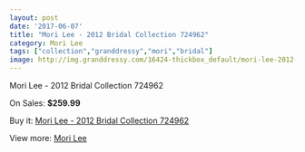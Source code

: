 ```yaml
---
layout: post
date: '2017-06-07'
title: "Mori Lee - 2012 Bridal Collection 724962"
category: Mori Lee
tags: ["collection","granddressy","mori","bridal"]
image: http://img.granddressy.com/16424-thickbox_default/mori-lee-2012-bridal-collection-724962.jpg
---
```

Mori Lee - 2012 Bridal Collection 724962

On Sales: **$259.99**
<a href="https://www.granddressy.com/en/mori-lee/15433-mori-lee-2012-bridal-collection-724962.html"><amp-img layout="responsive" width="600" height="600" src="//img.granddressy.com/16424-thickbox_default/mori-lee-2012-bridal-collection-724962.jpg" alt="Mori Lee - 2012 Bridal Collection 724962 0" /></a>

Buy it: [Mori Lee - 2012 Bridal Collection 724962](https://www.granddressy.com/en/mori-lee/15433-mori-lee-2012-bridal-collection-724962.html "Mori Lee - 2012 Bridal Collection 724962")

View more: [Mori Lee](https://www.granddressy.com/en/185-mori-lee "Mori Lee")